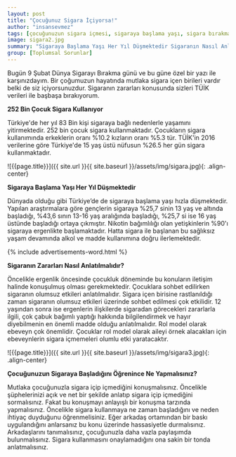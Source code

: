 ```yaml
---
layout: post
title: "Çocuğunuz Sigara İçiyorsa!"
author: "insansevmez"
tags: [çocuğunuzun sigara içmesi, sigaraya başlama yaşı, sigara bırakma,insansevmez]
image: sigara2.jpg
summary: "Sigaraya Başlama Yaşı Her Yıl Düşmektedir Sigaranın Nasıl Anlatılmalıdır? Çocuğunuzun Sigaraya Başladığını Öğrenince Ne Yapmalısınız?"
group: [Toplumsal Sorunlar]
---
```


Bugün 9 Şubat Dünya Sigarayı Bırakma günü ve bu güne özel bir yazı ile karşınızdayım. Bir çoğumuzun hayatında mutlaka sigara içen birileri vardır belki de siz içiyorsunuzdur. Sigaranın zararları konusunda sizleri TÜİK verileri ile başbaşa bırakıyorum.

**252 Bin Çocuk Sigara Kullanıyor**

Türkiye'de her yıl 83 Bin kişi sigaraya bağlı nedenlerle yaşamını yitirmektedir. 252 bin çocuk sigara kullanmaktadır. Çocukların sigara kullanımında erkeklerin oranı %10.2 kızların oranı %5.3 tür. TÜİK'in 2016 verilerine göre Türkiye'de 15 yaş üstü nüfusun %26.5 her gün sigara kullanmaktadır.

![{{page.title}}]({{ site.url }}{{ site.baseurl }}/assets/img/sigara.jpg){: .align-center}

**Sigaraya Başlama Yaşı Her Yıl Düşmektedir**

Dünyada olduğu gibi Türkiye’de de sigaraya başlama yaşı hızla düşmektedir. Yapılan araştırmalara göre gençlerin sigaraya %25,7 sinin 13 yaş ve altında başladığı, %43,6 sının 13-16 yaş aralığında başladığı, %25,7 si ise 16 yaş üstünde başladığı ortaya çıkmıştır. Nikotin bağımlılığı olan yetişkinlerin %90'ı sigaraya ergenlikte başlamaktadır. Hatta sigara ile başlanan bu sağlıksız yaşam devamında alkol ve madde kullanımına doğru ilerlemektedir.

{% include advertisements-word.html %}

**Sigaranın Zararları Nasıl Anlatılmalıdır?**

Öncelikle ergenlik öncesinde çocukluk döneminde bu konuların iletişim halinde konuşulmuş olması gerekmektedir. Çocuklara sohbet edilirken sigaranın olumsuz etkileri anlatılmalıdır. Sigara içen birisine rastlanıldığı zaman sigaranın olumsuz etkileri üzerinde sohbet edilmesi çok etkilidir. 12 yaşından sonra ise ergenlerin ilişkilerde sigaradan görecekleri zararlarla ilgili, çok çabuk bağımlı yaptığı hakkında bilgilendirmek ve hayır diyebilmenin en önemli madde olduğu anlatılmalıdır. Rol model olarak ebeveyn çok önemlidir. Çocuklar rol model olarak aileyi örnek alacakları için ebeveynlerin sigara içmemeleri olumlu etki yaratacaktır.

![{{page.title}}]({{ site.url }}{{ site.baseurl }}/assets/img/sigara3.jpg){: .align-center}

**Çocuğunuzun Sigaraya Başladığını Öğrenince Ne Yapmalısınız?**

Mutlaka çocuğunuzla sigara içip içmediğini konuşmalısınız. Öncelikle şüphelerinizi açık ve net bir şekilde anlatıp sigara içip içmediğini sormalısınız. Fakat bu konuşmayı anlayışlı bir konuşma tarzında yapmalısınız. Öncelikle sigara kullanmaya ne zaman başladığını ve neden ihtiyaç duyduğunu öğrenmelisiniz. Eğer arkadaş ortamından bir baskı uygulandığını anlarsanız bu konu üzerinde hassasiyetle durmalısınız. Arkadaşlarını tanımalısınız, çocuğunuzla daha vazla paylaşımda bulunmalısınız. Sigara kullanmasını onaylamadığını ona sakin bir tonda anlatmalısınız.


